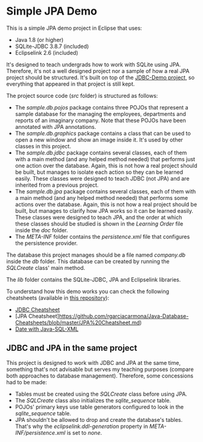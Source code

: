 Simple JPA Demo
===============

This is a simple JPA demo project in Eclipse that uses:

- Java 1.8 (or higher)
- SQLite-JDBC 3.8.7 (included)
- Eclipselink 2.6 (included)

It's designed to teach undergrads how to work with SQLite using JPA. Therefore, it's not a well designed project nor a sample of how a real JPA project should be structured. It's built on top of the [JDBC-Demo project](https://github.com/rgarciacarmona/JDBC-Demo), so everything that appeared in that project is still kept.

The project source code (*src* folder) is structured as follows:

- The *sample.db.pojos* package contains three POJOs that represent a sample database for the managing the employees, departments and reports of an imaginary company. Note that these POJOs have been annotated with JPA annotations.
- The *sample.db.graphics* package contains a class that can be used to open a new window and show an image inside it. It's used by other classes in this project.
- The *sample.db.jdbc* package contains several classes, each of them with a main method (and any helped method needed) that performs just one action over the database. Again, this is not how a real project should be built, but manages to isolate each action so they can be learned easily. These classes were designed to teach JDBC (not JPA) and are inherited from a previous project.
- The *sample.db.jpa* package contains several classes, each of them with a main method (and any helped method needed) that performs some actions over the database. Again, this is not how a real project should be built, but manages to clarify how JPA works so it can be learned easily. These classes were designed to teach JPA, and the order at which these classes should be studied is shown in the *Learning Order* file inside the *doc* folder.
- The *META-INF* folder contains the *persistence.xml* file that configures the persistence provider.

The database this project manages should be a file named *company.db* inside the *db* folder. This database can be created by running the *SQLCreate* class' main method.

The *lib* folder contains the SQLite-JDBC, JPA and Eclipselink libraries.

To understand how this demo works you can check the following cheatsheets (available in [this repository](https://github.com/rgarciacarmona/Java-Database-Cheatsheets)):

- [JDBC Cheatsheet](https://github.com/rgarciacarmona/Java-Database-Cheatsheets/blob/master/JDBC%20Cheatsheet.md)
- [JPA Cheatsheet]https://github.com/rgarciacarmona/Java-Database-Cheatsheets/blob/master/JPA%20Cheatsheet.md)
- [Date with Java-SQL-XML](https://github.com/rgarciacarmona/Java-Database-Cheatsheets/blob/master/Date%20with%20Java-SQL-XML.md)

JDBC and JPA in the same project
--------------------------------

This project is designed to work with JDBC and JPA at the same time, something that's not advisable but serves my teaching purposes (compare both approaches to database management). Therefore, some concessions had to be made:

- Tables must be created using the *SQLCreate* class before using JPA.
- The *SQLCreate* class also initializes the *sqlite_sequence* table.
- POJOs' primary keys use table generators configured to look in the *sqlite_sequence* table.
- JPA shouldn't be allowed to drop and create the database's tables. That's why the *eclipselink.ddl-generation* property in *META-INF/persistence.xml* is set to *none*.